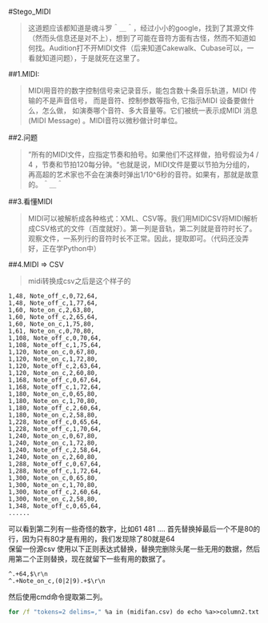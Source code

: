 #Stego_MIDI   
> 	这道题应该都知道是魂斗罗＾＿＾，经过小小的google，找到了其源文件（然而头信息还是对不上），想到了可能在音符方面有古怪，然而不知道如何找。Audition打不开MIDI文件（后来知道Cakewalk、Cubase可以，一看就知道问题），于是就死在这里了。  

##1.MIDI:
>	MIDI用音符的数字控制信号来记录音乐，能包含数十条音乐轨道，MIDI 传输的不是声音信号， 而是音符、控制参数等指令, 它指示MIDI 设备要做什么，怎么做， 如演奏哪个音符、多大音量等。它们被统一表示成MIDI 消息(MIDI Message) 。MIDI音符以微秒做计时单位。 

##2.问题
>	”所有的MIDI文件，应指定节奏和拍号。如果他们不这样做，拍号假设为4 / 4 ，节奏和节拍120每分钟。“也就是说，MIDI文件是要以节拍为分组的，再高超的艺术家也不会在演奏时弹出1/10^6秒的音符。如果有，那就是故意的。＾＿＾  

##3.看懂MIDI
>	MIDI可以被解析成各种格式：XML、CSV等。我们用MIDICSV将MIDI解析成CSV格式的文件（百度就好）。第一列是音轨，第二列就是音符时长了。观察文件，一系列行的音符时长不正常。因此，提取即可。（代码还没弄好，正在学Python中）  

##4.MIDI => CSV
> midi转换成csv之后是这个样子的  
```
1,48, Note_off_c,0,72,64,
1,48, Note_off_c,1,77,64,
1,60, Note_on_c,2,63,80,
1,60, Note_off_c,2,65,64,
1,60, Note_on_c,1,75,80,
1,61, Note_on_c,0,70,80,
1,108, Note_off_c,0,70,64,
1,108, Note_off_c,1,75,64,
1,120, Note_on_c,0,67,80,
1,120, Note_on_c,1,72,80,
1,120, Note_off_c,2,63,64,
1,120, Note_on_c,2,60,80,
1,168, Note_off_c,0,67,64,
1,168, Note_off_c,1,72,64,
1,180, Note_on_c,0,65,80,
1,180, Note_on_c,1,70,80,
1,180, Note_off_c,2,60,64,
1,180, Note_on_c,2,58,80,
1,228, Note_off_c,0,65,64,
1,228, Note_off_c,1,70,64,
1,240, Note_on_c,0,67,80,
1,240, Note_on_c,1,72,80,
1,240, Note_off_c,2,58,64,
1,240, Note_on_c,2,60,80,
1,288, Note_off_c,0,67,64,
1,288, Note_off_c,1,72,64,
1,300, Note_on_c,0,65,80,
1,300, Note_on_c,1,70,80,
1,300, Note_off_c,2,60,64,
1,300, Note_on_c,2,58,80,
1,348, Note_off_c,0,65,64,
......
```
可以看到第二列有一些奇怪的数字，比如61 481 ....
首先替换掉最后一个不是80的行，因为只有80才是有用的，我们发现除了80就是64  
保留一份源csv
使用以下正则表达式替换，替换完删除头尾一些无用的数据，然后用第二个正则替换，现在就留下一些有用的数据了。
```regex
^.+64,$\r\n
^.+Note_on_c,(0|2|9).+$\r\n
```
然后使用cmd命令提取第二列。
```cmd
for /f "tokens=2 delims=," %a in (midifan.csv) do echo %a>>column2.txt
```
